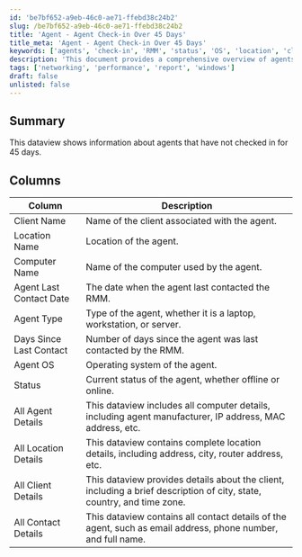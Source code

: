 ```yaml
---
id: 'be7bf652-a9eb-46c0-ae71-ffebd38c24b2'
slug: /be7bf652-a9eb-46c0-ae71-ffebd38c24b2
title: 'Agent - Agent Check-in Over 45 Days'
title_meta: 'Agent - Agent Check-in Over 45 Days'
keywords: ['agents', 'check-in', 'RMM', 'status', 'OS', 'location', 'client', 'contact']
description: 'This document provides a comprehensive overview of agents that have not checked in for 45 days, detailing their status, operating system, and various attributes related to their location and client information.'
tags: ['networking', 'performance', 'report', 'windows']
draft: false
unlisted: false
---
```


## Summary

This dataview shows information about agents that have not checked in for 45 days.

## Columns

| Column                   | Description                                                                                     |
|-------------------------|-------------------------------------------------------------------------------------------------|
| Client Name             | Name of the client associated with the agent.                                                  |
| Location Name           | Location of the agent.                                                                          |
| Computer Name           | Name of the computer used by the agent.                                                        |
| Agent Last Contact Date  | The date when the agent last contacted the RMM.                                               |
| Agent Type              | Type of the agent, whether it is a laptop, workstation, or server.                            |
| Days Since Last Contact | Number of days since the agent was last contacted by the RMM.                                 |
| Agent OS                | Operating system of the agent.                                                                  |
| Status                  | Current status of the agent, whether offline or online.                                       |
| All Agent Details       | This dataview includes all computer details, including agent manufacturer, IP address, MAC address, etc. |
| All Location Details    | This dataview contains complete location details, including address, city, router address, etc. |
| All Client Details      | This dataview provides details about the client, including a brief description of city, state, country, and time zone. |
| All Contact Details     | This dataview contains all contact details of the agent, such as email address, phone number, and full name. |